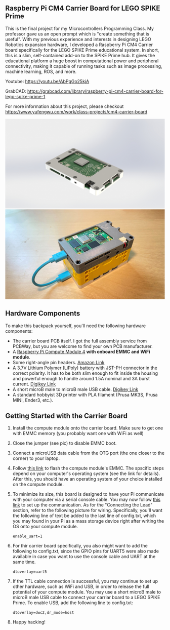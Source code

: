 ## Raspberry Pi CM4 Carrier Board for LEGO SPIKE Prime

This is the final project for my Microcontrollers Programming Class. My professor gave us an open prompt which is "create something that is useful". With my previous experience and interests in designing LEGO Robotics expansion hardware, I developed a Raspberry Pi CM4 Carrier board specifically for the LEGO SPIKE Prime educational system. In short, this is a slim, self-contained add-on to the SPIKE Prime hub. It gives the educational platform a huge boost in computational power and peripheral connectivity, making it capable of running tasks such as image processing, machine learning, ROS, and more.

Youtube: https://youtu.be/AbPgGo25kjA

GrabCAD: https://grabcad.com/library/raspberry-pi-cm4-carrier-board-for-lego-spike-prime-1

For more information about this project, please checkout https://www.yufengwu.com/work/class-projects/cm4-carrier-board

![Rendering](https://github.com/EricYufengWu/SPIKExCM4/blob/master/Documentation/Render-with-case.JPG)
![Finished](https://github.com/EricYufengWu/SPIKExCM4/blob/master/Documentation/IMG_4302.JPEG)

## Hardware Components
To make this backpack yourself, you'll need the following hardware components:
* The carrier board PCB itself. I got the full assembly service from PCBWay, but you are welcome to find your own PCB manufacturer.
* A [Raspberry Pi Compute Module 4](https://www.raspberrypi.org/products/compute-module-4/?variant=raspberry-pi-cm4001000) **with onboard EMMC and WiFi module**. 
* Some right-angle pin headers. [Amazon Link](https://www.amazon.com/Uxcell-a14032500ux0426-Right-Header-Spacing/dp/B010ESD338/ref=sr_1_3?dchild=1&keywords=right+angle+pin+headers&qid=1624248428&sr=8-3)
* A 3.7V Lithium Polymer (LiPoly) battery with JST-PH connector in the correct polarity. It has to be both slim enough to fit inside the housing and powerful enough to handle around 1.5A nominal and 3A burst current. [Digikey Link](https://www.digikey.com/en/products/detail/jauch-quartz/LP605060JU-PCM-WIRES-70MM/9560993?s=N4IgTCBcDaIDYAcBsAGArC1ArAriAugL5A)
* A short microB male to microB male USB cable. [Digikey Link](https://www.digikey.com/en/products/detail/CAB0701/1778-1018-ND/6928231?itemSeq=364421679)
* A standard hobbyist 3D printer with PLA filament (Prusa MK3S, Prusa MINI, Ender3, etc.).


## Getting Started with the Carrier Board
1. Install the compute module onto the carrier board. Make sure to get one with EMMC memory (you probably want one with WiFi as well)

1. Close the jumper (see pic) to disable EMMC boot. 

1. Connect a microUSB data cable from the OTG port (the one closer to the corner) to your laptop.

1. Follow [this link](https://www.raspberrypi.org/documentation/hardware/computemodule/cm-emmc-flashing.md) to flash the compute module's EMMC. The spscific steps depend on your computer's operating system (see the link for details). After this, you should have an operating system of your choice installed on the compute module. 

1. To minimize its size, this board is designed to have your Pi communicate with your computer via a serial console cable. You may now follow [this link](https://learn.adafruit.com/adafruits-raspberry-pi-lesson-5-using-a-console-cable/overview) to set up the communication. As for the "Connecting the Lead" section, refer to the following picture for wiring. Specifically, you'll want the following line of text be added to the last line of config.txt, which you may found in your Pi as a mass storage device right after writing the OS onto your compute module.
    ```
    enable_uart=1
    ```

1. For thir carrier board specifically, you also might want to add the following to config.txt, since the GPIO pins for UART5 were also made available in case you want to use the console cable and UART at the same time.
    ```
    dtoverlay=uart5
    ```

1. If the TTL cable connection is successful, you may continue to set up other hardware, such as WiFi and USB, in order to release the full potential of your compute module. You may use a short microB male to microB male USB cable to connect your carriar board to a LEGO SPIKE Prime. To enable USB, add the following line to config.txt:
    ```
    dtoverlay=dwc2,dr_mode=host
    ```

1. Happy hacking!



